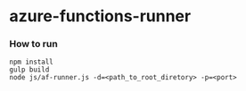 # azure-functions-runner

### How to run

```
npm install
gulp build
node js/af-runner.js -d=<path_to_root_diretory> -p=<port>
```
